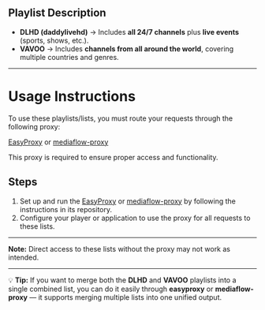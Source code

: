 ## Playlist Description
- **DLHD (daddylivehd)** → Includes **all 24/7 channels** plus **live events** (sports, shows, etc.).  
- **VAVOO** → Includes **channels from all around the world**, covering multiple countries and genres.

---

# Usage Instructions

To use these playlists/lists, you must route your requests through the following proxy:

[EasyProxy](https://github.com/nzo66/EasyProxy) or [mediaflow-proxy](https://github.com/nzo66/mediaflow-proxy)

This proxy is required to ensure proper access and functionality.

## Steps
1. Set up and run the [EasyProxy](https://github.com/nzo66/EasyProxy) or [mediaflow-proxy](https://github.com/nzo66/mediaflow-proxy) by following the instructions in its repository.
2. Configure your player or application to use the proxy for all requests to these lists.

---


**Note:** Direct access to these lists without the proxy may not work as intended.

---

💡 **Tip:** If you want to merge both the **DLHD** and **VAVOO** playlists into a single combined list, you can do it easily through **easyproxy** or **mediaflow-proxy** — it supports merging multiple lists into one unified output.











